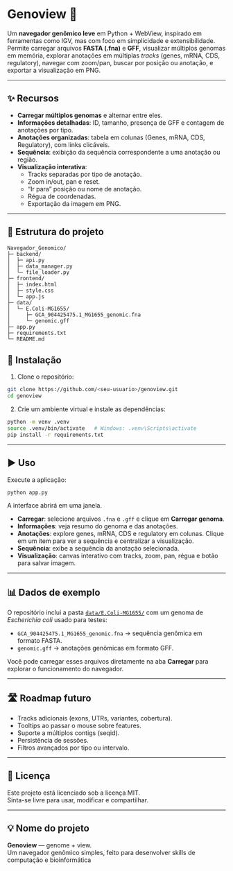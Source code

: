 
# Genoview 🧬

Um **navegador genômico leve** em Python + WebView, inspirado em ferramentas como IGV, mas com foco em simplicidade e extensibilidade.  
Permite carregar arquivos **FASTA (.fna)** e **GFF**, visualizar múltiplos genomas em memória, explorar anotações em múltiplas *tracks* (genes, mRNA, CDS, regulatory), navegar com zoom/pan, buscar por posição ou anotação, e exportar a visualização em PNG.

---

## ✨ Recursos

- **Carregar múltiplos genomas** e alternar entre eles.
- **Informações detalhadas**: ID, tamanho, presença de GFF e contagem de anotações por tipo.
- **Anotações organizadas**: tabela em colunas (Genes, mRNA, CDS, Regulatory), com links clicáveis.
- **Sequência**: exibição da sequência correspondente a uma anotação ou região.
- **Visualização interativa**:
  - Tracks separadas por tipo de anotação.
  - Zoom in/out, pan e reset.
  - “Ir para” posição ou nome de anotação.
  - Régua de coordenadas.
  - Exportação da imagem em PNG.

---
## 📂 Estrutura do projeto

```text
Navegador_Genomico/
├─ backend/
│  ├─ api.py
│  ├─ data_manager.py
│  └─ file_loader.py
├─ frontend/
│  ├─ index.html
│  ├─ style.css
│  └─ app.js
├─ data/
│  └─ E.Coli-MG1655/
│     ├─ GCA_904425475.1_MG1655_genomic.fna
│     └─ genomic.gff
├─ app.py
├─ requirements.txt
└─ README.md

```

## 🚀 Instalação

1. Clone o repositório:

```bash
git clone https://github.com/<seu-usuario>/genoview.git
cd genoview
```

2. Crie um ambiente virtual e instale as dependências:

```bash
python -m venv .venv
source .venv/bin/activate   # Windows: .venv\Scripts\activate
pip install -r requirements.txt
```

---

## ▶️ Uso

Execute a aplicação:

```bash
python app.py
```

A interface abrirá em uma janela.  

- **Carregar**: selecione arquivos `.fna` e `.gff` e clique em **Carregar genoma**.  
- **Informações**: veja resumo do genoma e das anotações.  
- **Anotações**: explore genes, mRNA, CDS e regulatory em colunas. Clique em um item para ver a sequência e centralizar a visualização.  
- **Sequência**: exibe a sequência da anotação selecionada.  
- **Visualização**: canvas interativo com tracks, zoom, pan, régua e botão para salvar imagem.  

---

## 📊 Dados de exemplo

O repositório inclui a pasta [`data/E.Coli-MG1655/`](data/E.Coli-MG1655/) com um genoma de *Escherichia coli* usado para testes:

- `GCA_904425475.1_MG1655_genomic.fna` → sequência genômica em formato FASTA.  
- `genomic.gff` → anotações genômicas em formato GFF.  

Você pode carregar esses arquivos diretamente na aba **Carregar** para explorar o funcionamento do navegador.

---

## 🛣️ Roadmap futuro

- Tracks adicionais (exons, UTRs, variantes, cobertura).
- Tooltips ao passar o mouse sobre features.
- Suporte a múltiplos contigs (seqid).
- Persistência de sessões.
- Filtros avançados por tipo ou intervalo.

---

## 📜 Licença

Este projeto está licenciado sob a licença MIT.  
Sinta-se livre para usar, modificar e compartilhar.

---

## 💡 Nome do projeto

**Genoview** — genome + view.  
Um navegador genômico simples, feito para desenvolver skills de computação e bioinformática

